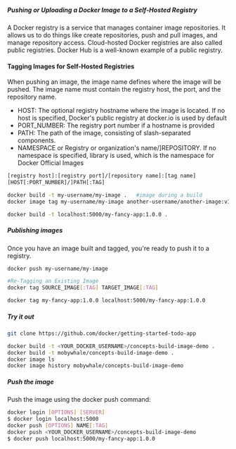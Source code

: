 

##### Pushing or Uploading a Docker Image to a Self-Hosted Registry
A Docker registry is a service that manages container image repositories.
It allows us to do things like create repositories, push and pull images, and manage repository access.
Cloud-hosted Docker registries are also called public registries. Docker Hub is a well-known example of a public registry.

#### Tagging Images for Self-Hosted Registries
When pushing an image, the image name defines where the image will be pushed.
The image name must contain the registry host, the port, and the repository name.

- HOST: The optional registry hostname where the image is located. If no host is specified, Docker's public registry at docker.io is used by default
- PORT_NUMBER: The registry port number if a hostname is provided
- PATH: The path of the image, consisting of slash-separated components.
- NAMESPACE or Registry or organization's name/]REPOSITORY. If no namespace is specified, library is used, which is the namespace for Docker Official Images 

``````sh
[registry host]:[registry port]/[repository name]:[tag name]
[HOST[:PORT_NUMBER]/]PATH[:TAG]

docker build -t my-username/my-image .   #image during a build
docker image tag my-username/my-image another-username/another-image:v1  #already built an image,

docker build -t localhost:5000/my-fancy-app:1.0.0 .

``````
##### Publishing images
Once you have an image built and tagged, you're ready to push it to a registry.
``````sh
docker push my-username/my-image

#Re-Tagging an Existing Image
docker tag SOURCE_IMAGE[:TAG] TARGET_IMAGE[:TAG]

docker tag my-fancy-app:1.0.0 localhost:5000/my-fancy-app:1.0.0
``````
##### Try it out
``````sh
git clone https://github.com/docker/getting-started-todo-app

docker build -t <YOUR_DOCKER_USERNAME>/concepts-build-image-demo .
docker build -t mobywhale/concepts-build-image-demo .
docker image ls
docker image history mobywhale/concepts-build-image-demo

``````
##### Push the image
Push the image using the docker push command:
``````sh
docker login [OPTIONS] [SERVER]
$ docker login localhost:5000
docker push [OPTIONS] NAME[:TAG]
docker push <YOUR_DOCKER_USERNAME>/concepts-build-image-demo
$ docker push localhost:5000/my-fancy-app:1.0.0

``````
